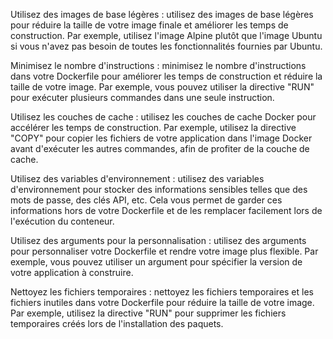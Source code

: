 Utilisez des images de base légères : utilisez des images de base légères pour réduire la taille de votre image finale et améliorer les temps de construction. Par exemple, utilisez l'image Alpine plutôt que l'image Ubuntu si vous n'avez pas besoin de toutes les fonctionnalités fournies par Ubuntu.

Minimisez le nombre d'instructions : minimisez le nombre d'instructions dans votre Dockerfile pour améliorer les temps de construction et réduire la taille de votre image. Par exemple, vous pouvez utiliser la directive "RUN" pour exécuter plusieurs commandes dans une seule instruction.

Utilisez les couches de cache : utilisez les couches de cache Docker pour accélérer les temps de construction. Par exemple, utilisez la directive "COPY" pour copier les fichiers de votre application dans l'image Docker avant d'exécuter les autres commandes, afin de profiter de la couche de cache.

Utilisez des variables d'environnement : utilisez des variables d'environnement pour stocker des informations sensibles telles que des mots de passe, des clés API, etc. Cela vous permet de garder ces informations hors de votre Dockerfile et de les remplacer facilement lors de l'exécution du conteneur.

Utilisez des arguments pour la personnalisation : utilisez des arguments pour personnaliser votre Dockerfile et rendre votre image plus flexible. Par exemple, vous pouvez utiliser un argument pour spécifier la version de votre application à construire.

Nettoyez les fichiers temporaires : nettoyez les fichiers temporaires et les fichiers inutiles dans votre Dockerfile pour réduire la taille de votre image. Par exemple, utilisez la directive "RUN" pour supprimer les fichiers temporaires créés lors de l'installation des paquets.
